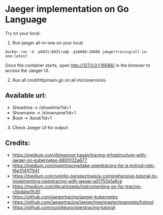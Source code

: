 # Jaeger implementation on Go Language

Try on your local:
1. Run jaeger all-in-one on your local.

  ```
  docker run -d -p6831:6831/udp -p16686:16686 jaegertracing/all-in-one:latest
  ```
  
  
  Once the container starts, open http://127.0.0.1:16686/ in the browser to access the Jaeger UI.


2. Run all cmd/http/main.go on all microservices.

Available url:
---
  - Showtime -> /showtime?id=1
  - Showname -> /showname?id=1
  - Book     -> /book?id=1


3. Check Jaeger UI for output



Credits:
---
- https://medium.com/@masroor.hasan/tracing-infrastructure-with-jaeger-on-kubernetes-6800132a677
- https://medium.com/opentracing/take-opentracing-for-a-hotrod-ride-f6e3141f7941
- https://medium.com/velotio-perspectives/a-comprehensive-tutorial-to-implementing-opentracing-with-jaeger-a01752e1a8ce
- https://medium.com/@carlosedp/instrumenting-go-for-tracing-c5bdabe1fc81
- https://github.com/jaegertracing/jaeger-kubernetes
- https://github.com/jaegertracing/jaeger/tree/master/examples/hotrod
- https://github.com/yurishkuro/opentracing-tutorial
